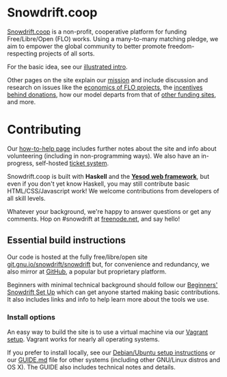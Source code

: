 Snowdrift.coop
==============

[Snowdrift.coop](https://snowdrift.coop) is a non-profit, cooperative platform
for funding Free/Libre/Open (FLO) works. Using a many-to-many matching pledge,
we aim to empower the global community to better promote freedom-respecting
projects of all sorts.

For the basic idea, see our
[illustrated intro](https://snowdrift.coop/p/snowdrift/w/en/intro).

Other pages on the site explain our
[mission](https://snowdrift.coop/p/snowdrift/w/en/mission)
and include discussion and research on issues like
the
[economics of FLO projects](https://snowdrift.coop/p/snowdrift/w/en/economics),
the
[incentives behind donations](https://snowdrift.coop/p/snowdrift/w/en/psychology),
how our model departs from that of
[other funding sites](https://snowdrift.coop/p/snowdrift/w/en/othercrowdfunding),
and more.


Contributing
============

Our [how-to-help page](https://snowdrift.coop/p/snowdrift/w/how-to-help)
includes further notes about the site and info about volunteering (including
in non-programming ways). We also have an in-progress, self-hosted
[ticket system](http://snowdrift.coop/p/snowdrift/t).

Snowdrift.coop is built with **Haskell** and the
**[Yesod web framework](http://www.yesodweb.com/)**,
but even if you don't yet know Haskell,
you may still contribute basic HTML/CSS/Javascript work!
We welcome contributions from developers of all skill levels.

Whatever your background, we're happy to answer questions or get any comments.
Hop on #snowdrift at
[freenode.net](http://webchat.freenode.net/?channels=#snowdrift), and say hello!


Essential build instructions
----------------------------

Our code is hosted at the fully free/libre/open site
[git.gnu.io/snowdrift/snowdrift](https://git.gnu.io/snowdrift/snowdrift)
but, for convenience and redundancy, we also mirror at
[GitHub](https://github.com/snowdriftcoop/snowdrift),
a popular but proprietary platform.

Beginners with minimal technical background should follow our
[Beginners' Snowdrift Set Up](BEGINNERS.md) which can get anyone started
making basic contributions.
It also includes links and info to help learn more about the tools we use.

### Install options

An easy way to build the site is to use a virtual machine via our
[Vagrant setup](SETUP_VAGRANT.md).
Vagrant works for nearly all operating systems.

If you prefer to install locally, see our
[Debian/Ubuntu setup instructions](SETUP_DEBIAN.md) or our
[GUIDE.md](GUIDE.md) file for other systems (including other GNU/Linux
distros and OS X). The GUIDE also includes technical notes and details.
